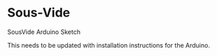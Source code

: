 # Sous-Vide
SousVide Arduino Sketch

This needs to be updated with installation instructions for the Arduino.
